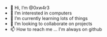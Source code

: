 - 👋 Hi, I’m @0xw4r3
- 👀 I’m interested in computers
- 🌱 I’m currently learning lots of things
- 💞️ I’m looking to collaborate on projects
- 📫 How to reach me ... I'm always on github

<!---
0xw4r3/0xw4r3 is a ✨ special ✨ repository because its `README.md` (this file) appears on your GitHub profile.
You can click the Preview link to take a look at your changes.
--->
